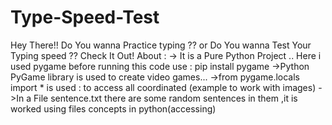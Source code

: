 # Type-Speed-Test
Hey There!! Do You wanna Practice typing ?? or Do You wanna Test Your Typing speed ?? Check It Out!
About :
-> It is a Pure Python Project .. Here i used pygame before running this code
    use : pip install pygame
->Python PyGame library is used to create video games...
->from pygame.locals import * is used : to access all coordinated (example to work with images)
->In a File sentence.txt there are some random sentences in them ,it is worked using files concepts in python(accessing)
